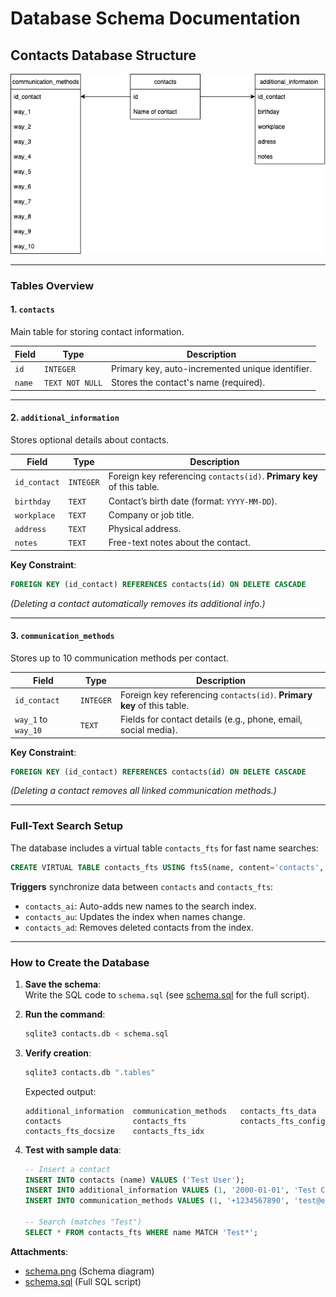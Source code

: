 # Database Schema Documentation  

## **Contacts Database Structure**  

![Database Schema](schema.png)  

---

### **Tables Overview**  

#### **1. `contacts`**  
Main table for storing contact information.  

| Field | Type | Description |  
|-------|------|-------------|  
| `id` | `INTEGER` | Primary key, auto-incremented unique identifier. |  
| `name` | `TEXT NOT NULL` | Stores the contact's name (required). |  

---

#### **2. `additional_information`**  
Stores optional details about contacts.  

| Field | Type | Description |  
|-------|------|-------------|  
| `id_contact` | `INTEGER` | Foreign key referencing `contacts(id)`. **Primary key** of this table. |  
| `birthday` | `TEXT` | Contact’s birth date (format: `YYYY-MM-DD`). |  
| `workplace` | `TEXT` | Company or job title. |  
| `address` | `TEXT` | Physical address. |  
| `notes` | `TEXT` | Free-text notes about the contact. |  

**Key Constraint**:  
```sql
FOREIGN KEY (id_contact) REFERENCES contacts(id) ON DELETE CASCADE
```  
*(Deleting a contact automatically removes its additional info.)*  

---

#### **3. `communication_methods`**  
Stores up to 10 communication methods per contact.  

| Field | Type | Description |  
|-------|------|-------------|  
| `id_contact` | `INTEGER` | Foreign key referencing `contacts(id)`. **Primary key** of this table. |  
| `way_1` to `way_10` | `TEXT` | Fields for contact details (e.g., phone, email, social media). |  

**Key Constraint**:  
```sql
FOREIGN KEY (id_contact) REFERENCES contacts(id) ON DELETE CASCADE
```  
*(Deleting a contact removes all linked communication methods.)*  

---

### **Full-Text Search Setup**  
The database includes a virtual table `contacts_fts` for fast name searches:  
```sql
CREATE VIRTUAL TABLE contacts_fts USING fts5(name, content='contacts', content_rowid='id');
```  
**Triggers** synchronize data between `contacts` and `contacts_fts`:  
- `contacts_ai`: Auto-adds new names to the search index.  
- `contacts_au`: Updates the index when names change.  
- `contacts_ad`: Removes deleted contacts from the index.  

---

### **How to Create the Database**  

1. **Save the schema**:  
   Write the SQL code to `schema.sql` (see [schema.sql](#) for the full script).  

2. **Run the command**:  
   ```bash
   sqlite3 contacts.db < schema.sql
   ```  

3. **Verify creation**:  
   ```bash
   sqlite3 contacts.db ".tables"
   ```  
   Expected output:  
   ```
   additional_information  communication_methods   contacts_fts_data     
   contacts                contacts_fts            contacts_fts_config   
   contacts_fts_docsize    contacts_fts_idx
   ```  

4. **Test with sample data**:  
   ```sql
   -- Insert a contact
   INSERT INTO contacts (name) VALUES ('Test User');
   INSERT INTO additional_information VALUES (1, '2000-01-01', 'Test Corp', 'Test City', 'Sample note');
   INSERT INTO communication_methods VALUES (1, '+1234567890', 'test@example.com', NULL, NULL, NULL, NULL, NULL, NULL, NULL, NULL);

   -- Search (matches "Test")
   SELECT * FROM contacts_fts WHERE name MATCH 'Test*';
   ```  

**Attachments**:  
- [schema.png](schema.png) (Schema diagram)  
- [schema.sql](schema.sql) (Full SQL script)